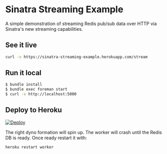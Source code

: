 # Sinatra Streaming Example

A simple demonstration of streaming Redis pub/sub data over HTTP via Sinatra's new streaming capabilities.

## See it live

```bash
curl -v https://sinatra-streaming-example.herokuapp.com/stream
```

## Run it local

```bash
$ bundle install
$ bundle exec foreman start
$ curl -v http://localhost:5000
```

## Deploy to Heroku

[![Deploy](https://www.herokucdn.com/deploy/button.svg)](https://heroku.com/deploy)

The right dyno formation will spin up. The worker will crash until the Redis DB is ready. Once ready restart it with:

`heroku restart worker`

